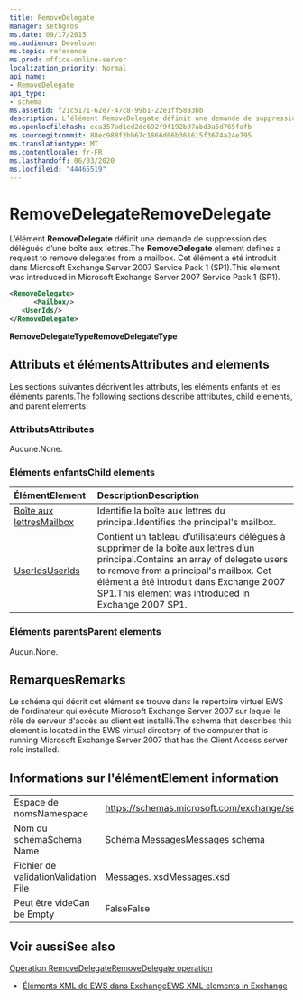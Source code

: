 ```yaml
---
title: RemoveDelegate
manager: sethgros
ms.date: 09/17/2015
ms.audience: Developer
ms.topic: reference
ms.prod: office-online-server
localization_priority: Normal
api_name:
- RemoveDelegate
api_type:
- schema
ms.assetid: f21c5171-62e7-47c8-99b1-22e1ff5883bb
description: L’élément RemoveDelegate définit une demande de suppression des délégués d’une boîte aux lettres. Cet élément a été introduit dans Microsoft Exchange Server 2007 Service Pack 1 (SP1).
ms.openlocfilehash: eca357ad1ed2dc692f9f192b97abd3a5d765fafb
ms.sourcegitcommit: 88ec988f2bb67c1866d06b361615f3674a24e795
ms.translationtype: MT
ms.contentlocale: fr-FR
ms.lasthandoff: 06/03/2020
ms.locfileid: "44465519"
---
```

# <a name="removedelegate"></a><span data-ttu-id="817ff-104">RemoveDelegate</span><span class="sxs-lookup"><span data-stu-id="817ff-104">RemoveDelegate</span></span>

<span data-ttu-id="817ff-105">L’élément **RemoveDelegate** définit une demande de suppression des délégués d’une boîte aux lettres.</span><span class="sxs-lookup"><span data-stu-id="817ff-105">The **RemoveDelegate** element defines a request to remove delegates from a mailbox.</span></span> <span data-ttu-id="817ff-106">Cet élément a été introduit dans Microsoft Exchange Server 2007 Service Pack 1 (SP1).</span><span class="sxs-lookup"><span data-stu-id="817ff-106">This element was introduced in Microsoft Exchange Server 2007 Service Pack 1 (SP1).</span></span> 
  
```xml
<RemoveDelegate>
      <Mailbox/>
   <UserIds/>
</RemoveDelegate>
```

 <span data-ttu-id="817ff-107">**RemoveDelegateType**</span><span class="sxs-lookup"><span data-stu-id="817ff-107">**RemoveDelegateType**</span></span>
## <a name="attributes-and-elements"></a><span data-ttu-id="817ff-108">Attributs et éléments</span><span class="sxs-lookup"><span data-stu-id="817ff-108">Attributes and elements</span></span>

<span data-ttu-id="817ff-109">Les sections suivantes décrivent les attributs, les éléments enfants et les éléments parents.</span><span class="sxs-lookup"><span data-stu-id="817ff-109">The following sections describe attributes, child elements, and parent elements.</span></span>
  
### <a name="attributes"></a><span data-ttu-id="817ff-110">Attributs</span><span class="sxs-lookup"><span data-stu-id="817ff-110">Attributes</span></span>

<span data-ttu-id="817ff-111">Aucune.</span><span class="sxs-lookup"><span data-stu-id="817ff-111">None.</span></span>
  
### <a name="child-elements"></a><span data-ttu-id="817ff-112">Éléments enfants</span><span class="sxs-lookup"><span data-stu-id="817ff-112">Child elements</span></span>

|<span data-ttu-id="817ff-113">**Élément**</span><span class="sxs-lookup"><span data-stu-id="817ff-113">**Element**</span></span>|<span data-ttu-id="817ff-114">**Description**</span><span class="sxs-lookup"><span data-stu-id="817ff-114">**Description**</span></span>|
|:-----|:-----|
|[<span data-ttu-id="817ff-115">Boîte aux lettres</span><span class="sxs-lookup"><span data-stu-id="817ff-115">Mailbox</span></span>](mailbox.md) <br/> |<span data-ttu-id="817ff-116">Identifie la boîte aux lettres du principal.</span><span class="sxs-lookup"><span data-stu-id="817ff-116">Identifies the principal's mailbox.</span></span>  <br/> |
|[<span data-ttu-id="817ff-117">UserIds</span><span class="sxs-lookup"><span data-stu-id="817ff-117">UserIds</span></span>](userids.md) <br/> |<span data-ttu-id="817ff-118">Contient un tableau d’utilisateurs délégués à supprimer de la boîte aux lettres d’un principal.</span><span class="sxs-lookup"><span data-stu-id="817ff-118">Contains an array of delegate users to remove from a principal's mailbox.</span></span> <span data-ttu-id="817ff-119">Cet élément a été introduit dans Exchange 2007 SP1.</span><span class="sxs-lookup"><span data-stu-id="817ff-119">This element was introduced in Exchange 2007 SP1.</span></span>  <br/> |
   
### <a name="parent-elements"></a><span data-ttu-id="817ff-120">Éléments parents</span><span class="sxs-lookup"><span data-stu-id="817ff-120">Parent elements</span></span>

<span data-ttu-id="817ff-121">Aucun.</span><span class="sxs-lookup"><span data-stu-id="817ff-121">None.</span></span>
  
## <a name="remarks"></a><span data-ttu-id="817ff-122">Remarques</span><span class="sxs-lookup"><span data-stu-id="817ff-122">Remarks</span></span>

<span data-ttu-id="817ff-123">Le schéma qui décrit cet élément se trouve dans le répertoire virtuel EWS de l'ordinateur qui exécute Microsoft Exchange Server 2007 sur lequel le rôle de serveur d'accès au client est installé.</span><span class="sxs-lookup"><span data-stu-id="817ff-123">The schema that describes this element is located in the EWS virtual directory of the computer that is running Microsoft Exchange Server 2007 that has the Client Access server role installed.</span></span>
  
## <a name="element-information"></a><span data-ttu-id="817ff-124">Informations sur l'élément</span><span class="sxs-lookup"><span data-stu-id="817ff-124">Element information</span></span>

|||
|:-----|:-----|
|<span data-ttu-id="817ff-125">Espace de noms</span><span class="sxs-lookup"><span data-stu-id="817ff-125">Namespace</span></span>  <br/> |https://schemas.microsoft.com/exchange/services/2006/messages  <br/> |
|<span data-ttu-id="817ff-126">Nom du schéma</span><span class="sxs-lookup"><span data-stu-id="817ff-126">Schema Name</span></span>  <br/> |<span data-ttu-id="817ff-127">Schéma Messages</span><span class="sxs-lookup"><span data-stu-id="817ff-127">Messages schema</span></span>  <br/> |
|<span data-ttu-id="817ff-128">Fichier de validation</span><span class="sxs-lookup"><span data-stu-id="817ff-128">Validation File</span></span>  <br/> |<span data-ttu-id="817ff-129">Messages. xsd</span><span class="sxs-lookup"><span data-stu-id="817ff-129">Messages.xsd</span></span>  <br/> |
|<span data-ttu-id="817ff-130">Peut être vide</span><span class="sxs-lookup"><span data-stu-id="817ff-130">Can be Empty</span></span>  <br/> |<span data-ttu-id="817ff-131">False</span><span class="sxs-lookup"><span data-stu-id="817ff-131">False</span></span>  <br/> |
   
## <a name="see-also"></a><span data-ttu-id="817ff-132">Voir aussi</span><span class="sxs-lookup"><span data-stu-id="817ff-132">See also</span></span>



[<span data-ttu-id="817ff-133">Opération RemoveDelegate</span><span class="sxs-lookup"><span data-stu-id="817ff-133">RemoveDelegate operation</span></span>](removedelegate-operation.md)


- [<span data-ttu-id="817ff-134">Éléments XML de EWS dans Exchange</span><span class="sxs-lookup"><span data-stu-id="817ff-134">EWS XML elements in Exchange</span></span>](ews-xml-elements-in-exchange.md)

